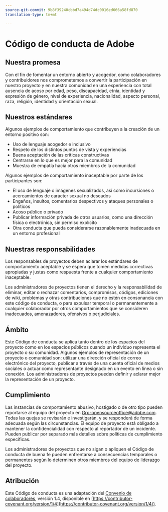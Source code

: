 ```yaml
---
source-git-commit: 9b8f39240cbbd7a494d74dc0016ed666a58fd870
translation-type: tm+mt

---
```

# Código de conducta de Adobe

## Nuestra promesa

Con el fin de fomentar un entorno abierto y acogedor,
como colaboradores y contribuidores nos comprometemos a convertir la participación en nuestro proyecto
y en nuestra comunidad en una experiencia con total ausencia de acoso por edad, peso,
discapacidad, etnia, identidad y expresión de género, nivel de experiencia,
nacionalidad, aspecto personal, raza, religión, identidad
y orientación sexual.

## Nuestros estándares

Algunos ejemplos de comportamiento que contribuyen a la creación de un entorno
positivo son:

* Uso de lenguaje acogedor e inclusivo
* Respeto de los distintos puntos de vista y experiencias
* Buena aceptación de las críticas constructivas
* Centrarse en lo que es mejor para la comunidad
* Muestra de empatía hacia otros miembros de la comunidad

Algunos ejemplos de comportamiento inaceptable por parte de los participantes son:

* El uso de lenguaje o imágenes sexualizados, así como incursiones o acercamientos de carácter sexual
no deseados
* Engaños, insultos, comentarios despectivos y ataques personales o políticos
* Acoso público o privado
* Publicar información privada de otros usuarios, como una dirección física o electrónica,
sin permiso explícito
* Otra conducta que pueda considerarse razonablemente inadecuada en un
entorno profesional

## Nuestras responsabilidades

Los responsables de proyectos deben aclarar los estándares
de comportamiento aceptable y se espera que tomen medidas correctivas
apropiadas y justas como respuesta frente a cualquier comportamiento inaceptable.

Los administradores de proyectos tienen el derecho y la responsabilidad de eliminar, editar o
rechazar comentarios, compromisos, códigos, ediciones de wiki, problemas y otras contribuciones
que no estén en consonancia con este código de conducta, o para expulsar temporal o
permanentemente a cualquier colaborador por otros comportamientos que se consideren inadecuados,
amenazadores, ofensivos o perjudiciales.

## Ámbito

Este Código de conducta se aplica tanto dentro de los espacios del proyecto como
en los espacios públicos cuando un individuo representa el proyecto o su comunidad. Algunos ejemplos
de representación de un proyecto o comunidad son: utilizar una dirección oficial
de correo electrónico del proyecto, publicar a través de una cuenta oficial de medios sociales o
actuar como representante designado en un evento en línea o sin conexión. Los administradores de proyectos
pueden definir y aclarar mejor la representación de un proyecto.

## Cumplimiento

Las instancias de comportamiento abusivo, hostigado o de otro tipo pueden
reportarse al equipo del proyecto en Grp-opensourceoffice@adobe.com. Todas
las quejas se revisarán e investigarán, y se responderá
de forma adecuada según las circunstancias. El equipo de proyecto
está obligado a mantener la confidencialidad con respecto al reportador de un incidente.
Pueden publicar por separado más detalles sobre políticas de cumplimiento específicas.

Los administradores de proyectos que no sigan o apliquen el Código de conducta de buena fe
pueden enfrentarse a consecuencias temporales o permanentes según lo determinen otros
miembros del equipo de liderazgo del proyecto.

## Atribución

Este Código de conducta es una adaptación del [Convenio de colaboradores](https://contributor-covenant.org), versión 1.4, 
disponible en [https://contributor-covenant.org/version/1/4](https://contributor-covenant.org/version/1/4/).
